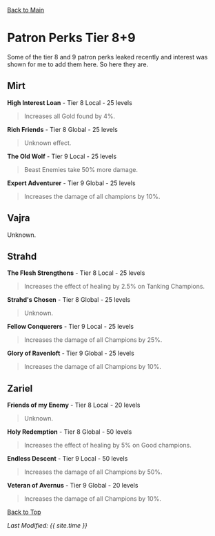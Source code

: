 [Back to Main](index.md)

# Patron Perks Tier 8+9

Some of the tier 8 and 9 patron perks leaked recently and interest was shown for me to add them here. So here they are.

## Mirt

**High Interest Loan** - Tier 8 Local - 25 levels
> Increases all Gold found by 4%.

**Rich Friends** - Tier 8 Global - 25 levels
> Unknown effect.

**The Old Wolf** - Tier 9 Local - 25 levels
> Beast Enemies take 50% more damage.

**Expert Adventurer** - Tier 9 Global - 25 levels
> Increases the damage of all champions by 10%.

## Vajra

Unknown.

## Strahd

**The Flesh Strengthens** - Tier 8 Local - 25 levels
> Increases the effect of healing by 2.5% on Tanking Champions.

**Strahd's Chosen** - Tier 8 Global - 25 levels
> Unknown.

**Fellow Conquerers** - Tier 9 Local - 25 levels
> Increases the damage of all Champions by 25%.

**Glory of Ravenloft** - Tier 9 Global - 25 levels
> Increases the damage of all Champions by 10%.

## Zariel

**Friends of my Enemy** - Tier 8 Local - 20 levels
> Unknown.

**Holy Redemption** - Tier 8 Global - 50 levels
> Increases the effect of healing by 5% on Good champions.

**Endless Descent** - Tier 9 Local - 50 levels
> Increases the damage of all Champions by 50%.

**Veteran of Avernus** - Tier 9 Global - 20 levels
> Increases the damage of all Champions by 10%.

[Back to Top](#top)

*Last Modified: {{ site.time }}*